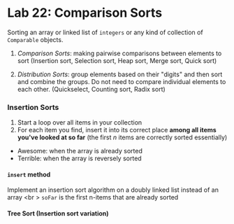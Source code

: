 Lab 22: Comparison Sorts
===

Sorting an array or linked list of ```integers``` or any kind of collection of ```Comparable``` objects.

1. *Comparison Sorts*: making pairwise comparisons between elements to sort (Insertion sort, Selection sort, Heap sort, Merge sort, Quick sort)

2. *Distribution Sorts*: group elements based on their "digits" and then sort and combine the groups. Do not need to compare individual elements to each other. (Quickselect, Counting sort, Radix sort)

### Insertion Sorts
1. Start a loop over all items in your collection
2. For each item you find, insert it into its correct place **among all items you've looked at so far** (the first *n* items are correctly sorted essentially)

* Awesome: when the array is already sorted
* Terrible: when the array is reversely sorted

#### ```insert``` method
Implement an insertion sort algorithm on a doubly linked list instead of an array <br \>
```soFar``` is the first n-items that are already sorted
#### Tree Sort (Insertion sort variation)